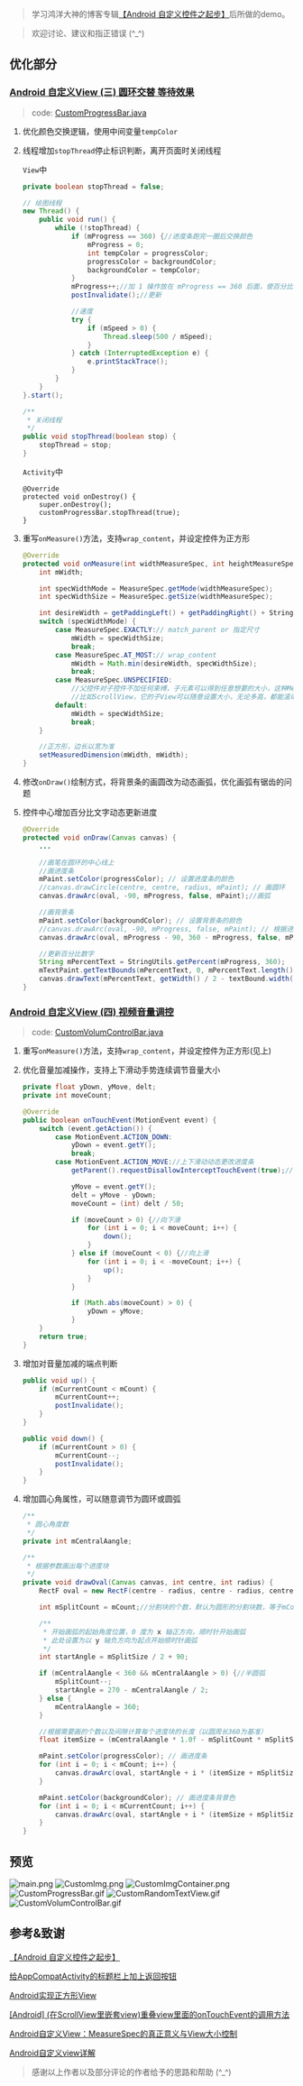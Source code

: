 > 学习鸿洋大神的博客专辑[【Android 自定义控件之起步】](http://blog.csdn.net/lmj623565791/article/category/2680591)后所做的demo。

> 欢迎讨论、建议和指正错误 (^_^)

## 优化部分

### [Android 自定义View (三) 圆环交替 等待效果](http://blog.csdn.net/lmj623565791/article/details/24500107)
> code: [CustomProgressBar.java](/app/src/main/java/com/bubble/customviewstudydemo/view/CustomProgressBar.java)

1. 优化颜色交换逻辑，使用中间变量`tempColor`
2. 线程增加`stopThread`停止标识判断，离开页面时关闭线程

    `View`中
    ``` java
    private boolean stopThread = false;
    
    // 绘图线程
    new Thread() {
        public void run() {
            while (!stopThread) {
                if (mProgress == 360) {//进度条跑完一圈后交换颜色
                    mProgress = 0;
                    int tempColor = progressColor;
                    progressColor = backgroundColor;
                    backgroundColor = tempColor;
                }
                mProgress++;//加 1 操作放在 mProgress == 360 后面，使百分比可以显示 100% ，再从 0% 开始
                postInvalidate();//更新

                //速度
                try {
                    if (mSpeed > 0) {
                        Thread.sleep(500 / mSpeed);
                    }
                } catch (InterruptedException e) {
                    e.printStackTrace();
                }
            }
        }
    }.start();
    
    /**
     * 关闭线程
     */
    public void stopThread(boolean stop) {
        stopThread = stop;
    }
    ```       

    `Activity`中
    ```
    @Override
    protected void onDestroy() {
        super.onDestroy();
        customProgressBar.stopThread(true);
    }
    ```

3. 重写`onMeasure()`方法，支持`wrap_content`，并设定控件为正方形

    ``` java
    @Override
    protected void onMeasure(int widthMeasureSpec, int heightMeasureSpec) {
        int mWidth;

        int specWidthMode = MeasureSpec.getMode(widthMeasureSpec);
        int specWidthSize = MeasureSpec.getSize(widthMeasureSpec);

        int desireWidth = getPaddingLeft() + getPaddingRight() + StringUtils.getDip(mContext, DEFAULT_SIZE);
        switch (specWidthMode) {
            case MeasureSpec.EXACTLY:// match_parent or 指定尺寸
                mWidth = specWidthSize;
                break;
            case MeasureSpec.AT_MOST:// wrap_content
                mWidth = Math.min(desireWidth, specWidthSize);
                break;
            case MeasureSpec.UNSPECIFIED:
                //父控件对子控件不加任何束缚，子元素可以得到任意想要的大小，这种MeasureSpec一般是由父控件自身的特性决定的。
                //比如ScrollView，它的子View可以随意设置大小，无论多高，都能滚动显示，这个时候，尺寸就选择自己需要的尺寸size。
            default:
                mWidth = specWidthSize;
                break;
        }

        //正方形，边长以宽为准
        setMeasuredDimension(mWidth, mWidth);
    }
    ```

4. 修改`onDraw()`绘制方式，将背景条的画圆改为动态画弧，优化画弧有锯齿的问题
5. 控件中心增加百分比文字动态更新进度

    ``` java
    @Override
    protected void onDraw(Canvas canvas) {
        ...

        //画笔在圆环的中心线上
        //画进度条
        mPaint.setColor(progressColor); // 设置进度条的颜色
        //canvas.drawCircle(centre, centre, radius, mPaint); // 画圆环
        canvas.drawArc(oval, -90, mProgress, false, mPaint);//画弧

        //画背景条
        mPaint.setColor(backgroundColor); // 设置背景条的颜色
        //canvas.drawArc(oval, -90, mProgress, false, mPaint); // 根据进度画圆弧
        canvas.drawArc(oval, mProgress - 90, 360 - mProgress, false, mPaint);//画弧

        //更新百分比数字
        String mPercentText = StringUtils.getPercent(mProgress, 360);
        mTextPaint.getTextBounds(mPercentText, 0, mPercentText.length(), textBound);
        canvas.drawText(mPercentText, getWidth() / 2 - textBound.width() / 2, getHeight() / 2 + textBound.height() / 2, mTextPaint);
    }
    ```

### [Android 自定义View (四) 视频音量调控](http://blog.csdn.net/lmj623565791/article/details/24529807)
> code: [CustomVolumControlBar.java](/app/src/main/java/com/bubble/customviewstudydemo/view/CustomVolumControlBar.java)

1. 重写`onMeasure()`方法，支持`wrap_content`，并设定控件为正方形(见上)
2. 优化音量加减操作，支持上下滑动手势连续调节音量大小

    ``` java
    private float yDown, yMove, delt;
    private int moveCount;

    @Override
    public boolean onTouchEvent(MotionEvent event) {
        switch (event.getAction()) {
            case MotionEvent.ACTION_DOWN:
                yDown = event.getY();
                break;
            case MotionEvent.ACTION_MOVE://上下滑动动态更改进度条
                getParent().requestDisallowInterceptTouchEvent(true);//不让父 view 拦截触摸事件

                yMove = event.getY();
                delt = yMove - yDown;
                moveCount = (int) delt / 50;

                if (moveCount > 0) {//向下滑
                    for (int i = 0; i < moveCount; i++) {
                        down();
                    }
                } else if (moveCount < 0) {//向上滑
                    for (int i = 0; i < -moveCount; i++) {
                        up();
                    }
                }

                if (Math.abs(moveCount) > 0) {
                    yDown = yMove;
                }
        }
        return true;
    }
    ```

3. 增加对音量加减的端点判断

    ``` java
    public void up() {
        if (mCurrentCount < mCount) {
            mCurrentCount++;
            postInvalidate();
        }
    }

    public void down() {
        if (mCurrentCount > 0) {
            mCurrentCount--;
            postInvalidate();
        }
    }
    ```

4. 增加圆心角属性，可以随意调节为圆环或圆弧

    ``` java
    /**
     * 圆心角度数
     */
    private int mCentralAangle;
    
    /**
     * 根据参数画出每个进度块
     */
    private void drawOval(Canvas canvas, int centre, int radius) {
        RectF oval = new RectF(centre - radius, centre - radius, centre + radius, centre + radius); // 用于定义的圆弧的形状和大小的界限

        int mSplitCount = mCount;//分割块的个数，默认为圆形的分割块数，等于mCount

        /**
         * 开始画弧的起始角度位置，0 度为 x 轴正方向，顺时针开始画弧
         * 此处设置为以 y 轴负方向为起点开始顺时针画弧
         */
        int startAngle = mSplitSize / 2 + 90;

        if (mCentralAangle < 360 && mCentralAangle > 0) {//半圆弧
            mSplitCount--;
            startAngle = 270 - mCentralAangle / 2;
        } else {
            mCentralAangle = 360;
        }

        //根据需要画的个数以及间隙计算每个进度块的长度（以圆周长360为基准）
        float itemSize = (mCentralAangle * 1.0f - mSplitCount * mSplitSize) / mCount;

        mPaint.setColor(progressColor); // 画进度条
        for (int i = 0; i < mCount; i++) {
            canvas.drawArc(oval, startAngle + i * (itemSize + mSplitSize), itemSize, false, mPaint); // 根据进度画圆弧
        }

        mPaint.setColor(backgroundColor); // 画进度条背景色
        for (int i = 0; i < mCurrentCount; i++) {
            canvas.drawArc(oval, startAngle + i * (itemSize + mSplitSize), itemSize, false, mPaint); // 根据进度画圆弧
        }
    }
    ```

## 预览
![main.png](/preview/pic/main.png)
![CustomImg.png](/preview/pic/CustomImg.png)
![CustomImgContainer.png](/preview/pic/CustomImgContainer.png)
![CustomProgressBar.gif](/preview/gif/CustomProgressBar.gif)
![CustomRandomTextView.gif](/preview/gif/CustomRandomTextView.gif)
![CustomVolumControlBar.gif](/preview/gif/CustomVolumControlBar.gif)

## 参考&amp;致谢
[【Android 自定义控件之起步】](http://blog.csdn.net/lmj623565791/article/category/2680591)

[给AppCompatActivity的标题栏上加上返回按钮](http://www.jianshu.com/p/3600b2178afa)

[Android实现正方形View](http://blog.csdn.net/qjay_dev/article/details/46852859)

[[Android] (在ScrollView里嵌套view)重叠view里面的onTouchEvent的调用方法](http://www.cnblogs.com/rossoneri/p/3994662.html)

[Android自定义View：MeasureSpec的真正意义与View大小控制](https://segmentfault.com/a/1190000007948959)

[Android自定义view详解](https://shaohui.me/2016/07/08/Android%E8%87%AA%E5%AE%9A%E4%B9%89view%E8%AF%A6%E8%A7%A3/)

> 感谢以上作者以及部分评论的作者给予的思路和帮助 (^_^)

